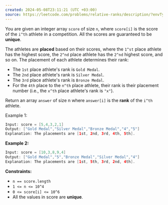```yaml
---
created: 2024-05-08T23:11:21 (UTC +03:00)
source: https://leetcode.com/problems/relative-ranks/description/?envType=daily-question&envId=2024-05-08
---
```

You are given an integer array `score` of size `n`, where `score[i]` is the score of the `i^th` athlete in a competition. All the scores are guaranteed to be **unique**.

The athletes are **placed** based on their scores, where the `1^st` place athlete has the highest score, the `2^nd` place athlete has the `2^nd` highest score, and so on. The placement of each athlete determines their rank:

* The `1st` place athlete's rank is `Gold Medal`.
* The `2nd` place athlete's rank is `Silver Medal`.
* The `3rd` place athlete's rank is `Bronze Medal`.
* For the `4th` place to the `n^th` place athlete, their rank is their placement number (i.e., the `x^th` place athlete's rank is `"x"`).

Return an array `answer` of size n where `answer[i]` is the **rank** of the `i^th` athlete.


Example 1:

``` Java
Input: score = [5,4,3,2,1]
Output: ["Gold Medal","Silver Medal","Bronze Medal","4","5"]
Explanation: The placements are [1st, 2nd, 3rd, 4th, 5th].
```


**Example 2:**

``` Java
Input: score = [10,3,8,9,4]
Output: ["Gold Medal","5","Bronze Medal","Silver Medal","4"]
Explanation: The placements are [1st, 5th, 3rd, 2nd, 4th].
```


**Constraints:**

* `n == score.length`
* `1 <= n <= 10^4`
* `0 <= score[i] <= 10^6`
* All the values in score are **unique**.
